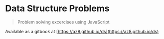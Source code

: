 # Data Structure Problems

> Problem solving excercises using JavaScript

Available as a gitbook at [https://az8.github.io/ds](https://az8.github.io/ds)

